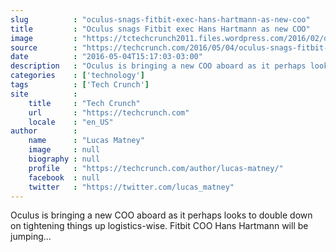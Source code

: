 ```yaml
---
slug          : "oculus-snags-fitbit-exec-hans-hartmann-as-new-coo"
title         : "Oculus snags Fitbit exec Hans Hartmann as new COO"
image         : "https://tctechcrunch2011.files.wordpress.com/2016/02/oculusvrsetup.jpg?w=764&h=400&crop=1"
source        : "https://techcrunch.com/2016/05/04/oculus-snags-fitbit-exec-hans-hartmann-as-new-coo/"
date          : "2016-05-04T15:17:03-03:00"
description   : "Oculus is bringing a new COO aboard as it perhaps looks to double down on tightening things up logistics-wise. Fitbit COO Hans Hartmann will be jumping..."
categories    : ['technology']
tags          : ['Tech Crunch']
site          :
    title     : "Tech Crunch"
    url       : "https://techcrunch.com"
    locale    : "en_US"
author        :
    name      : "Lucas Matney"
    image     : null
    biography : null
    profile   : "https://techcrunch.com/author/lucas-matney/"
    facebook  : null
    twitter   : "https://twitter.com/lucas_matney"
---
```


Oculus is bringing a new COO aboard as it perhaps looks to double down on tightening things up logistics-wise. Fitbit COO Hans Hartmann will be jumping...
